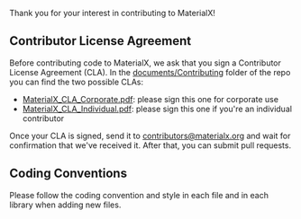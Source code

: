 Thank you for your interest in contributing to MaterialX!

## Contributor License Agreement
Before contributing code to MaterialX, we ask that you sign a Contributor License Agreement (CLA).  In the [documents/Contributing](documents/Contributing) folder of the repo you can find the two possible CLAs:

- [MaterialX_CLA_Corporate.pdf](documents/Contributing/MaterialX_CLA_Corporate.pdf): please sign this one for corporate use
- [MaterialX_CLA_Individual.pdf](documents/Contributing/MaterialX_CLA_Individual.pdf): please sign this one if you're an individual contributor

Once your CLA is signed, send it to contributors@materialx.org and wait for confirmation that we've received it.  After that, you can submit pull requests.

## Coding Conventions
Please follow the coding convention and style in each file and in each library when adding new files.
